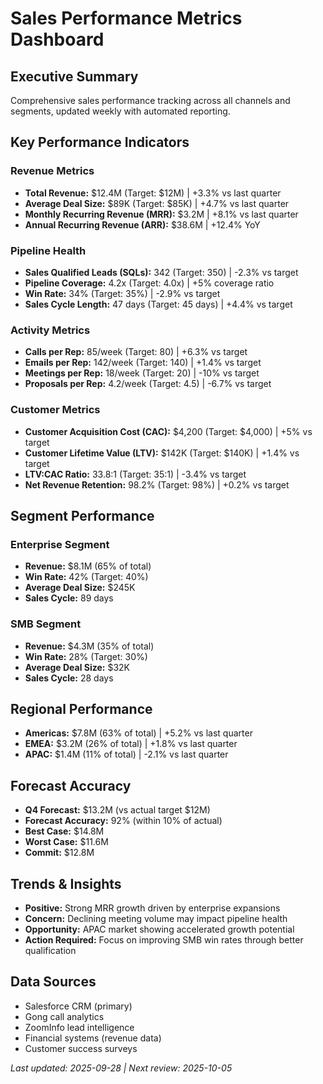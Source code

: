 # Sales Performance Metrics Dashboard

## Executive Summary
Comprehensive sales performance tracking across all channels and segments, updated weekly with automated reporting.

## Key Performance Indicators

### Revenue Metrics
- **Total Revenue:** $12.4M (Target: $12M) | +3.3% vs last quarter
- **Average Deal Size:** $89K (Target: $85K) | +4.7% vs last quarter
- **Monthly Recurring Revenue (MRR):** $3.2M | +8.1% vs last quarter
- **Annual Recurring Revenue (ARR):** $38.6M | +12.4% YoY

### Pipeline Health
- **Sales Qualified Leads (SQLs):** 342 (Target: 350) | -2.3% vs target
- **Pipeline Coverage:** 4.2x (Target: 4.0x) | +5% coverage ratio
- **Win Rate:** 34% (Target: 35%) | -2.9% vs target
- **Sales Cycle Length:** 47 days (Target: 45 days) | +4.4% vs target

### Activity Metrics
- **Calls per Rep:** 85/week (Target: 80) | +6.3% vs target
- **Emails per Rep:** 142/week (Target: 140) | +1.4% vs target
- **Meetings per Rep:** 18/week (Target: 20) | -10% vs target
- **Proposals per Rep:** 4.2/week (Target: 4.5) | -6.7% vs target

### Customer Metrics
- **Customer Acquisition Cost (CAC):** $4,200 (Target: $4,000) | +5% vs target
- **Customer Lifetime Value (LTV):** $142K (Target: $140K) | +1.4% vs target
- **LTV:CAC Ratio:** 33.8:1 (Target: 35:1) | -3.4% vs target
- **Net Revenue Retention:** 98.2% (Target: 98%) | +0.2% vs target

## Segment Performance

### Enterprise Segment
- **Revenue:** $8.1M (65% of total)
- **Win Rate:** 42% (Target: 40%)
- **Average Deal Size:** $245K
- **Sales Cycle:** 89 days

### SMB Segment
- **Revenue:** $4.3M (35% of total)
- **Win Rate:** 28% (Target: 30%)
- **Average Deal Size:** $32K
- **Sales Cycle:** 28 days

## Regional Performance
- **Americas:** $7.8M (63% of total) | +5.2% vs last quarter
- **EMEA:** $3.2M (26% of total) | +1.8% vs last quarter
- **APAC:** $1.4M (11% of total) | -2.1% vs last quarter

## Forecast Accuracy
- **Q4 Forecast:** $13.2M (vs actual target $12M)
- **Forecast Accuracy:** 92% (within 10% of actual)
- **Best Case:** $14.8M
- **Worst Case:** $11.6M
- **Commit:** $12.8M

## Trends & Insights
- **Positive:** Strong MRR growth driven by enterprise expansions
- **Concern:** Declining meeting volume may impact pipeline health
- **Opportunity:** APAC market showing accelerated growth potential
- **Action Required:** Focus on improving SMB win rates through better qualification

## Data Sources
- Salesforce CRM (primary)
- Gong call analytics
- ZoomInfo lead intelligence
- Financial systems (revenue data)
- Customer success surveys

*Last updated: 2025-09-28 | Next review: 2025-10-05*